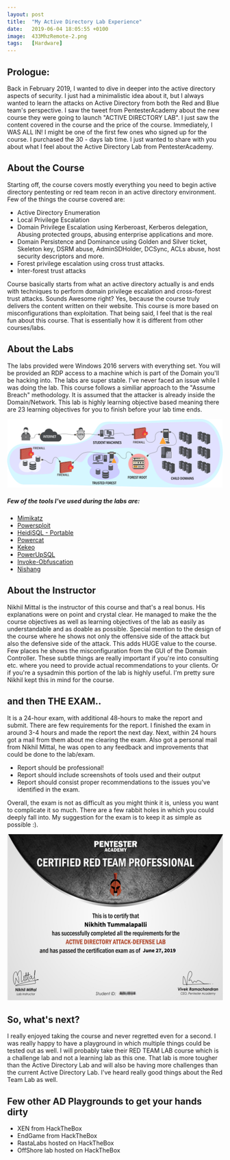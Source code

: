 ```yaml
---
layout: post
title:  "My Active Directory Lab Experience"
date:   2019-06-04 18:05:55 +0100
image:  433MhzRemote-2.png
tags:   [Hardware]
---
```


<link href='https://fonts.googleapis.com/css?family=Verdana' rel='stylesheet'>
<!-- <h1 style="font-family:Verdana">My Active Directory Lab Experience </h1> -->

<h2>Prologue:</h2>
Back in February 2019, I wanted to dive in deeper into the active directory aspects of security. I just had a minimalistic idea about it, but I always wanted to learn the attacks on Active Directory from both the Red and Blue team's perspective. I saw the tweet from PentesterAcademy about the new course they were going to launch "ACTIVE DIRECTORY LAB". I just saw the content covered in the course and the price of the course. Immediately, I WAS ALL IN! I might be one of the first few ones who signed up for the course. I purchased the 30 - days lab time. I just wanted to share with you about what I feel about the Active Directory Lab from PentesterAcademy.  

<h2>About the Course</h2>
Starting off, the course covers mostly everything you need to begin active directory pentesting or red team recon in an active directory environment. Few of the things the course covered are:

* Active Directory Enumeration
* Local Privilege Escalation
* Domain Privilege Escalation using Kerberoast, Kerberos delegation, Abusing protected groups, abusing enterprise applications and more. 
* Domain Persistence and Dominance using Golden and Silver ticket, Skeleton key, DSRM abuse, AdminSDHolder, DCSync, ACLs abuse, host security descriptors and more. 
* Forest privilege escalation using cross trust attacks. 
* Inter-forest trust attacks

Course basically starts from what an active directory actually is and ends with techniques to perform domain privilege escalation and cross-forest trust attacks. Sounds Awesome right? Yes, because the course truly delivers the content written on their website. This course is more based on misconfigurations than exploitation. That being said, I feel that is the real fun about this course. That is essentially how it is different from other courses/labs. 


<h2>About the Labs</h2>
The labs provided were Windows 2016 servers with everything set. You will be provided an RDP access to a machine which is part of the Domain you'll be hacking into. The labs are super stable. I've never faced an issue while I was doing the lab. This course follows a similiar approach to the "Assume Breach" methodology. It is assumed that the attacker is already inside the Domain/Network. This lab is highly learning objective based meaning there are 23 learning objectives for you to finish before your lab time ends.


![Lab Overview](/img/ADLabReview/activedirectorylab.png) 

<h5>Few of the tools I've used during the labs are: </h5>

* [Mimikatz](https://github.com/gentilkiwi/mimikatz/tree/master/mimikatz)
* [Powersploit](https://github.com/PowerShellMafia/PowerSploit)
* [HeidiSQL - Portable](https://www.heidisql.com/download.php)
* [Powercat](https://github.com/besimorhino/powercat)
* [Kekeo](https://github.com/gentilkiwi/kekeo)
* [PowerUpSQL](https://github.com/NetSPI/PowerUpSQL)
* [Invoke-Obfuscation](https://github.com/danielbohannon/Invoke-Obfuscation)
* [Nishang](https://github.com/samratashok/nishang)


<h2>About the Instructor</h2>
Nikhil Mittal is the instructor of this course and that's a real bonus. His explanations were on point and crystal clear. He managed to make the the course objectives as well as learning objectives of the lab as easily as understandable and as doable as possible. Special mention to the design of the course where he shows not only the offensive side of the attack but also the defensive side of the attack. This adds HUGE value to the course. Few places he shows the misconfiguration from the GUI of the Domain Controller. These subtle things are really important if you're into consulting etc. where you need to provide actual recommendations to your clients. Or if you're a sysadmin this portion of the lab is highly useful. I'm pretty sure Nikhil kept this in mind for the course. 


<h2>and then THE EXAM.. </h2>
It is a 24-hour exam, with additional 48-hours to make the report and submit. There are few requirements for the report. I finished the exam in around 3-4 hours and made the report the next day. Next, within 24 hours got a mail from them about me clearing the exam. Also got a personal mail from Nikhil Mittal, he was open to any feedback and improvements that could be done to the lab/exam. 

* Report should be professional! 
* Report should include screenshots of tools used and their output
* Report should consist proper recommendations to the issues you've identified in the exam.

Overall, the exam is not as difficult as you might think it is, unless you want to complicate it so much. There are a few rabbit holes in which you could deeply fall into. My suggestion for the exam is to keep it as simple as possible :).

![Exam Certification](/img/ADLabReview/ADLabCert.png)

<h2>So, what's next?</h2> 
I really enjoyed taking the course and never regretted even for a second. I was really happy to have a playground in which multiple things could be tested out as well. I will probably take their RED TEAM LAB course which is a challenge lab and not a learning lab as this one. That lab is more tougher than the Active Directory Lab and will also be having more challenges than the current Active Directory Lab. I've heard really good things about the Red Team Lab as well. 

<h2> Few other AD Playgrounds to get your hands dirty </h2>


* XEN from HackTheBox
* EndGame from HackTheBox
* RastaLabs hosted on HackTheBox
* OffShore lab hosted on HackTheBox 